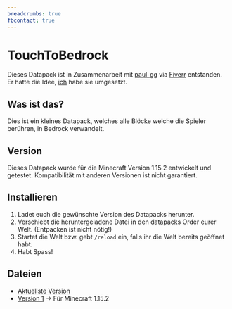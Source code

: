 ```yaml
---
breadcrumbs: true
fbcontact: true
---
```


# TouchToBedrock

Dieses Datapack ist in Zusammenarbeit mit [paul_gg](https://www.fiverr.com/paul_gg) via [Fiverr](https://www.fiverr.com/rafaelurben/make-you-a-minecraft-datapack) entstanden.
Er hatte die Idee, [ich](https://fiverr.com/rafaelurben) habe sie umgesetzt.

## Was ist das?

Dies ist ein kleines Datapack, welches alle Blöcke welche die Spieler berühren, in Bedrock verwandelt.

## Version

Dieses Datapack wurde für die Minecraft Version 1.15.2 entwickelt und getestet. Kompatibilität mit anderen Versionen ist nicht garantiert.

## Installieren

1.  Ladet euch die gewünschte Version des Datapacks herunter.
2.  Verschiebt die heruntergeladene Datei in den datapacks Order eurer Welt. (Entpacken ist nicht nötig!)
3.  Startet die Welt bzw. gebt `/reload` ein, falls ihr die Welt bereits geöffnet habt.
4.  Habt Spass!

## Dateien

-   [Aktuellste Version](https://github.com/rafaelurben/mc-touchtobedrock/raw/master/downloads/touchtobedrock-v1.zip)
-   [Version 1](https://github.com/rafaelurben/mc-touchtobedrock/raw/master/downloads/touchtobedrock-v1.zip) -> Für Minecraft 1.15.2
